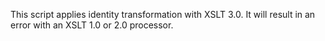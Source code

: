 This script applies identity transformation with XSLT 3.0. It will result in an error with an XSLT 1.0 or 2.0 processor.
